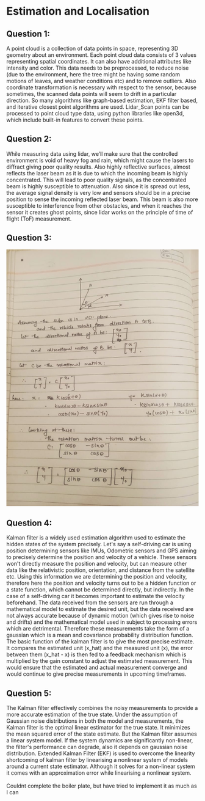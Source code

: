 # Estimation and Localisation
## Question 1:
A point cloud is a collection of data points in space, representing 3D geometry about an environment. Each point cloud data consists of 3 values representing spatial coordinates. It can also have additional attributes like intensity and color. This data needs to be preprocessed, to reduce noise (due to the environment, here the tree might be having some random motions of leaves, and weather conditions etc) and to remove outliers. Also coordinate transformation is necessary with respect to the sensor, because sometimes, the scanned data points will seem to drift in a particular direction. So many algorithms like graph-based estimation, EKF filter based, and iterative closest point algorithms are used.
Lidar_Scan points can be processed to point cloud type data, using python libraries like open3d, which include built-in features to convert these points.

## Question 2:
While measuring data using lidar, we’ll make sure that the controlled environment is void of heavy fog and rain, which might cause the lasers to diffract giving poor quality results. Also highly reflective surfaces, almost reflects the laser beam as it is due to which the incoming beam is highly concentrated. This will lead to poor quality signals, as the concentrated beam is highly susceptible to attenuation. Also since it is spread out less, the average signal density is very low and sensors should be in a precise position to sense the incoming reflected laser beam. This beam is also more susceptible to interference from other obstacles, and when it reaches the sensor it creates ghost points, since lidar works on the principle of time of flight (ToF) measurement.

## Question 3:
![Rotation Matrix](file1.jpg)

## Question 4:
Kalman filter is a widely used estimation algorithm used to estimate the hidden states of the system precisely. Let's say a self-driving car is using position determining sensors like IMUs, Odometric sensors and GPS aiming to precisely determine the position and velocity of a vehicle. These sensors won't directly measure the position and velocity, but can measure other data like the relativistic position, orientation, and distance from the satellite etc. Using this information we are determining the position and velocity, therefore here the position and velocity turns out to be a hidden function or a state function, which cannot be determined directly, but indirectly. In the case of a self-driving car it becomes important to estimate the velocity beforehand. The data received from the sensors are run through a mathematical model to estimate the desired unit, but the data received are not always accurate because of dynamic motion (which gives rise to noise and drifts) and the mathematical model used in subject to processing errors which are detrimental. Therefore these measurements take the form of a gaussian which is a mean and covariance probability distribution function. The basic function of the kalman filter is to give the most precise estimate. It compares the estimated unit (x_hat) and the measured unit (x), the error between them (x_hat - x) is then fed to a feedback mechanism which is multiplied by the gain constant to adjust the estimated measurement. This would ensure that the estimated and actual measurement converge and would continue to give precise measurements in upcoming timeframes.

## Question 5:
The Kalman filter effectively combines the noisy measurements to provide a more accurate estimation of the true state. Under the assumption of Gaussian noise distributions in both the model and measurements, the Kalman filter is the optimal linear estimator for the true state. It minimizes the mean squared error of the state estimate. But the Kalman filter assumes a linear system model. If the system dynamics are significantly non-linear, the filter's performance can degrade, also it depends on gaussian noise distribution.
Extended Kalman Filter (EKF) is used to overcome the linearity shortcoming of kalman filter by linearising a nonlinear system of models around a current state estimator. Although it solves for a non-linear system it comes with an approximation error while linearising a nonlinear system.<br><br>
Couldnt complete the boiler plate, but have tried to implement it as much as I can

